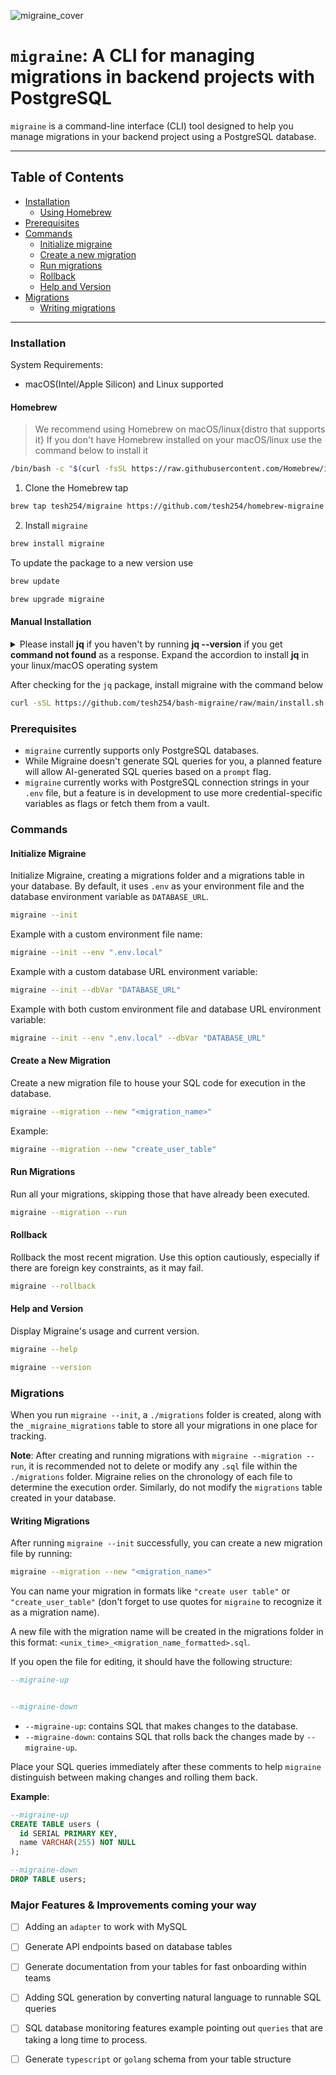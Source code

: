 ![___migraine_cover___](https://github.com/tesh254/migraine/assets/31078302/1ef8f232-53b9-4225-b8f9-8f1efb1592e8)



# `migraine`: A CLI for managing migrations in backend projects with PostgreSQL

`migraine` is a command-line interface (CLI) tool designed to help you manage migrations in your backend project using a PostgreSQL database.

---

## Table of Contents

- [Installation](#installation)
  - [Using Homebrew](#homebrew)
- [Prerequisites](#prerequisites)
- [Commands](#commands)
  - [Initialize migraine](#initialize-migraine)
  - [Create a new migration](#create-a-new-migration)
  - [Run migrations](#run-migrations)
  - [Rollback](#rollback)
  - [Help and Version](#help-and-version)
- [Migrations](#migrations)
  - [Writing migrations](#writing-migrations)

---

### Installation
System Requirements:
- macOS(Intel/Apple Silicon) and Linux supported

#### Homebrew
> We recommend using Homebrew on macOS/linux{distro that supports it}
If you don't have Homebrew installed on your macOS/linux use the command below to install it

```bash
/bin/bash -c "$(curl -fsSL https://raw.githubusercontent.com/Homebrew/install/HEAD/install.sh)"
```

1. Clone the Homebrew tap

```bash
brew tap tesh254/migraine https://github.com/tesh254/homebrew-migraine
```
2. Install `migraine`

```bash
brew install migraine
```

To update the package to a new version use

```bash
brew update

brew upgrade migraine
```

#### Manual Installation

<details>
<summary>Please install <strong>jq</strong> if you haven't by running <strong>jq --version</strong> if you get <strong>command not found</strong> as a response. Expand the accordion to install <strong>jq</strong> in your linux/macOS operating system</summary>

1. **Homebrew[macOS]**

```bash
brew install jq
```

2. **Debian/Ubuntu:**

```bash
sudo apt update
sudo apt install jq
```

3. **CentOS/RHEL:**

```bash
sudo yum install jq
```

4. **Fedora:**

```bash
sudo dnf install jq
```

5. **openSUSE:***

```bash
sudo zypper install jq
```

6. **Arch Linux:**

```bash
sudo pacman -S jq
```
</details>

After checking for the `jq` package, install migraine with the command below

```bash
curl -sSL https://github.com/tesh254/bash-migraine/raw/main/install.sh | bash
```

### Prerequisites

- `migraine` currently supports only PostgreSQL databases.
- While Migraine doesn't generate SQL queries for you, a planned feature will allow AI-generated SQL queries based on a `prompt` flag.
- `migraine` currently works with PostgreSQL connection strings in your `.env` file, but a feature is in development to use more credential-specific variables as flags or fetch them from a vault.

### Commands

#### Initialize Migraine

Initialize Migraine, creating a migrations folder and a migrations table in your database. By default, it uses `.env` as your environment file and the database environment variable as `DATABASE_URL`.

```bash
migraine --init
```

Example with a custom environment file name:

```bash
migraine --init --env ".env.local"
```

Example with a custom database URL environment variable:

```bash
migraine --init --dbVar "DATABASE_URL"
```

Example with both custom environment file and database URL environment variable:

```bash
migraine --init --env ".env.local" --dbVar "DATABASE_URL"
```

#### Create a New Migration

Create a new migration file to house your SQL code for execution in the database.

```bash
migraine --migration --new "<migration_name>"
```

Example:

```bash
migraine --migration --new "create_user_table"
```

#### Run Migrations

Run all your migrations, skipping those that have already been executed.

```bash
migraine --migration --run
```

#### Rollback

Rollback the most recent migration. Use this option cautiously, especially if there are foreign key constraints, as it may fail.

```bash
migraine --rollback
```

#### Help and Version

Display Migraine's usage and current version.

```bash
migraine --help
```

```bash
migraine --version
```

### Migrations

When you run `migraine --init`, a `./migrations` folder is created, along with the `_migraine_migrations` table to store all your migrations in one place for tracking.

**Note**: After creating and running migrations with `migraine --migration --run`, it is recommended not to delete or modify any `.sql` file within the `./migrations` folder. Migraine relies on the chronology of each file to determine the execution order. Similarly, do not modify the `migrations` table created in your database.

#### Writing Migrations

After running `migraine --init` successfully, you can create a new migration file by running:

```bash
migraine --migration --new "<migration_name>"
```

You can name your migration in formats like `"create user table"` or `"create_user_table"` (don't forget to use quotes for `migraine` to recognize it as a migration name).

A new file with the migration name will be created in the migrations folder in this format: `<unix_time>_<migration_name_formatted>.sql`.

If you open the file for editing, it should have the following structure:

```sql
--migraine-up


--migraine-down

```

- `--migraine-up`: contains SQL that makes changes to the database.
- `--migraine-down`: contains SQL that rolls back the changes made by `--migraine-up`.

Place your SQL queries immediately after these comments to help `migraine` distinguish between making changes and rolling them back.

**Example**:

```sql
--migraine-up
CREATE TABLE users (
  id SERIAL PRIMARY KEY,
  name VARCHAR(255) NOT NULL
);

--migraine-down
DROP TABLE users;
```

### Major Features & Improvements coming your way

- [ ] Adding an `adapter` to work with MySQL
- [ ] Generate API endpoints based on database tables
- [ ] Generate documentation from your tables for fast onboarding within teams
- [ ] Adding SQL generation by converting natural language to runnable SQL queries
- [ ] SQL database monitoring features example pointing out `queries` that are taking a long time to process.
- [ ] Generate `typescript` or `golang` schema from your table structure


